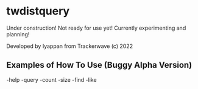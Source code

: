 # twdistquery

Under construction! Not ready for use yet! Currently experimenting and planning!

Developed by Iyappan from Trackerwave (c) 2022

## Examples of How To Use (Buggy Alpha Version)

-help
-query
-count
-size
-find
-like
